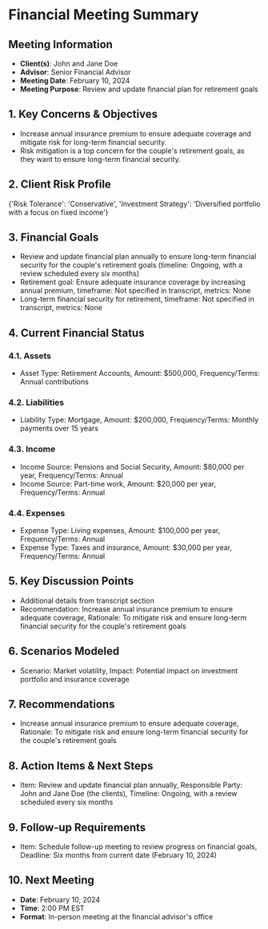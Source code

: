 
# Financial Meeting Summary

## Meeting Information
- **Client(s)**: John and Jane Doe
- **Advisor**: Senior Financial Advisor
- **Meeting Date**: February 10, 2024
- **Meeting Purpose**: Review and update financial plan for retirement goals

## 1. Key Concerns & Objectives
- Increase annual insurance premium to ensure adequate coverage and mitigate risk for long-term financial security.
- Risk mitigation is a top concern for the couple's retirement goals, as they want to ensure long-term financial security.

## 2. Client Risk Profile
{'Risk Tolerance': 'Conservative', 'Investment Strategy': 'Diversified portfolio with a focus on fixed income'}

## 3. Financial Goals
- Review and update financial plan annually to ensure long-term financial security for the couple's retirement goals (timeline: Ongoing, with a review scheduled every six months)
- Retirement goal: Ensure adequate insurance coverage by increasing annual premium, timeframe: Not specified in transcript, metrics: None
- Long-term financial security for retirement, timeframe: Not specified in transcript, metrics: None

## 4. Current Financial Status
### 4.1. Assets
- Asset Type: Retirement Accounts, Amount: $500,000, Frequency/Terms: Annual contributions
### 4.2. Liabilities
- Liability Type: Mortgage, Amount: $200,000, Frequency/Terms: Monthly payments over 15 years
### 4.3. Income
- Income Source: Pensions and Social Security, Amount: $80,000 per year, Frequency/Terms: Annual
- Income Source: Part-time work, Amount: $20,000 per year, Frequency/Terms: Annual
### 4.4. Expenses
- Expense Type: Living expenses, Amount: $100,000 per year, Frequency/Terms: Annual
- Expense Type: Taxes and insurance, Amount: $30,000 per year, Frequency/Terms: Annual

## 5. Key Discussion Points
- Additional details from transcript section
- Recommendation: Increase annual insurance premium to ensure adequate coverage, Rationale: To mitigate risk and ensure long-term financial security for the couple's retirement goals

## 6. Scenarios Modeled
- Scenario: Market volatility, Impact: Potential impact on investment portfolio and insurance coverage

## 7. Recommendations
- Increase annual insurance premium to ensure adequate coverage, Rationale: To mitigate risk and ensure long-term financial security for the couple's retirement goals

## 8. Action Items & Next Steps
- Item: Review and update financial plan annually, Responsible Party: John and Jane Doe (the clients), Timeline: Ongoing, with a review scheduled every six months

## 9. Follow-up Requirements
- Item: Schedule follow-up meeting to review progress on financial goals, Deadline: Six months from current date (February 10, 2024)

## 10. Next Meeting
- **Date**: February 10, 2024
- **Time**: 2:00 PM EST
- **Format**: In-person meeting at the financial advisor's office
